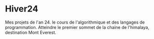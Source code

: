 # Hiver24
Mes projets de l'an 24.
le cours de l'algorithmique et des langages de programmation.
Atteindre le premier sommet de la chaine de l'himalaya, destination Mont Everest.
